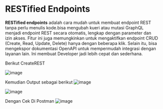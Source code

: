 # RESTified Endpoints
**RESTified endpoints** adalah cara mudah untuk membuat endpoint REST tanpa perlu menulis kode.bisa mengubah kueri atau mutasi GraphQL menjadi endpoint REST secara otomatis, lengkap dengan parameter dan izin akses. Fitur ini juga memungkinkan untuk mengaktifkan endpoint CRUD (Create, Read, Update, Delete) hanya dengan beberapa klik. Selain itu, bisa mengekspor dokumentasi OpenAPI untuk mempermudah integrasi dengan layanan lain. Ini membuat Developer jadi lebih cepat dan sederhana.

Berikut CreateREST

![image](https://github.com/user-attachments/assets/1c147a4c-be83-4e93-bfa9-90a11b79242e)

Kemudian Output sebagai berikut
![image](https://github.com/user-attachments/assets/1faa5533-1d30-4ca3-ad7f-dfe7ed433cb4)

![image](https://github.com/user-attachments/assets/d1bb8993-1087-489a-ad1b-f2c6a40a346b)

Dengan Cek Di Postman
![image](https://github.com/user-attachments/assets/b6a4fc87-c25d-44b1-b7a7-629ed5e764ce)


